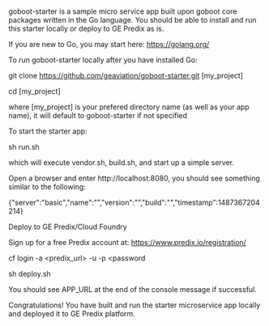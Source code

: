 #

goboot-starter is a sample micro service app built upon goboot core packages written in the Go language.
You should be able to install and run this starter locally or deploy to GE Predix as is.


If you are new to Go, you may start here: https://golang.org/


To run goboot-starter locally after you have installed Go:


git clone https://github.com/geaviation/goboot-starter.git [my_project]

cd [my_project]

where [my_project] is your prefered directory name (as well as your app name), it will default to goboot-starter if not specified

To start the starter app:

sh run.sh

which will execute vendor.sh, build.sh, and start up a simple server.


Open a browser and enter http://localhost:8080, you should see something similar to the following:

{"server":"basic","name":"","version":"","build":"","timestamp":1487367204214}


Deploy to GE Predix/Cloud Foundry


Sign up for a free Predix account at: https://www.predix.io/registration/

cf login -a <predix_url> -u <email> -p <password

sh deploy.sh


You should see APP_URL at the end of the console message if successful.


Congratulations! You have built and run the starter microservice app locally and deployed it to GE Predix platform.




